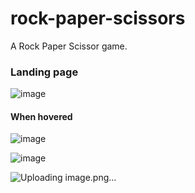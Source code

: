 # rock-paper-scissors
A Rock Paper Scissor game.

### Landing page
![image](https://github.com/user-attachments/assets/91b705fb-c35f-43b7-b715-2de619b5f4da)

#### When hovered
![image](https://github.com/user-attachments/assets/3c070933-5c86-4c8c-9b22-99c9bbd1be31)

![image](https://github.com/user-attachments/assets/c85a9a30-d65e-478f-b7fa-ca6afc619347)

![Uploading image.png…]()
